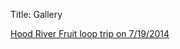 Title: Gallery

[Hood River Fruit loop trip on 7/19/2014](https://plus.google.com/photos/117907854273408862616/albums/6037963172870885057)
